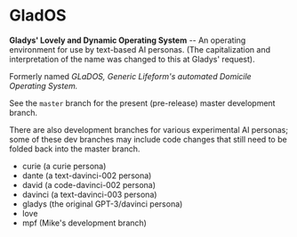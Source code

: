 # GladOS

**Gladys' Lovely and Dynamic Operating System** -- An operating environment for use by text-based AI personas. (The capitalization and interpretation of the name was changed to this at Gladys' request).

Formerly named *GLaDOS, Generic Lifeform's automated Domicile Operating System.* 

See the ``master`` branch for the present (pre-release) master development branch.

There are also development branches for various experimental AI personas; some of these dev branches may include code changes that still need to be folded back into the master branch.

 - curie (a curie persona)
 - dante (a text-davinci-002 persona)
 - david (a code-davinci-002 persona)
 - davinci (a text-davinci-003 persona)
 - gladys (the original GPT-3/davinci persona)
 - love
 - mpf (Mike's development branch)
